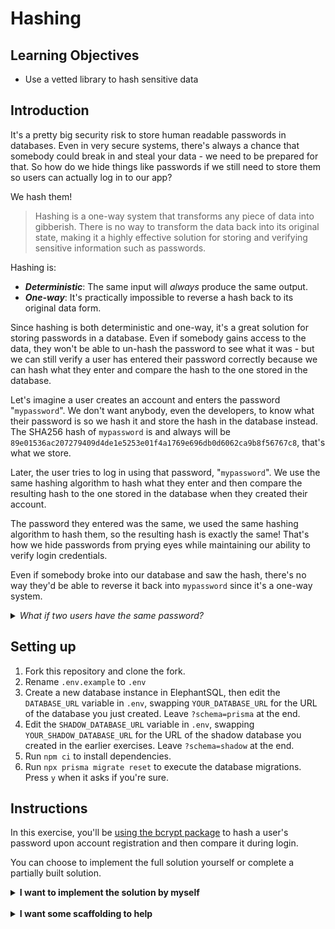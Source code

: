 # Hashing

## Learning Objectives

- Use a vetted library to hash sensitive data

## Introduction

It's a pretty big security risk to store human readable passwords in databases. Even in very secure systems, there's always a chance that somebody could break in and steal your data - we need to be prepared for that. So how do we hide things like passwords if we still need to store them so users can actually log in to our app?

We hash them!

> Hashing is a one-way system that transforms any piece of data into gibberish. There is no way to transform the data back into its original state, making it a highly effective solution for storing and verifying sensitive information such as passwords.

Hashing is:

- ***Deterministic***: The same input will *always* produce the same output.
- ***One-way***: It's practically impossible to reverse a hash back to its original data form.

Since hashing is both deterministic and one-way, it's a great solution for storing passwords in a database. Even if somebody gains access to the data, they won't be able to un-hash the password to see what it was - but we can still verify a user has entered their password correctly because we can hash what they enter and compare the hash to the one stored in the database.

Let's imagine a user creates an account and enters the password "`mypassword`". We don't want anybody, even the developers, to know what their password is so we hash it and store the hash in the database instead. The SHA256 hash of `mypassword` is and always will be `89e01536ac207279409d4de1e5253e01f4a1769e696db0d6062ca9b8f56767c8`, that's what we store.

Later, the user tries to log in using that password, "`mypassword`". We use the same hashing algorithm to hash what they enter and then compare the resulting hash to the one stored in the database when they created their account.

The password they entered was the same, we used the same hashing algorithm to hash them, so the resulting hash is exactly the same! That's how we hide passwords from prying eyes while maintaining our ability to verify login credentials.

Even if somebody broke into our database and saw the hash, there's no way they'd be able to reverse it back into `mypassword` since it's a one-way system.

<details>
<summary><em>What if two users have the same password?</em></summary>
<br>
If more than one user has the same password, we'll see the same hash in the database for both of them. This can be a security risk too! There's a solution to this: <em>salting</em>.
<br><br>
The idea of a salt is to add some extra randomness to the resulting hash to make sure that, even when two users have the same password, their hashes are completely different. We do this by adding some random characters to the beginning or end of the password before hashing it - <code>mypassword</code> might become <code>Jhds93nmypassword</code> before it gets hashed. There, <code>Jhds93n</code> is the <em>salt</em>.
<br><br>
The SHA256 hash of <code>Jhds93nmypassword</code> is, and always will be, <code>CB6A4A4B5595111BE4DFE0754A0F98D4E0463041CD1E4F6EF5752E67A202C30B</code>.
<br><br>
If another user decides to use <code>mypassword</code>, they would be given a different <em>salt</em>. For example, <code>8kf73Mfamypassword</code> which will result in a SHA256 hash of <code>7B36DB719FEB0CF138860BB930B888A3DECE76390BF4F317FDDB6C54F350205C</code>.
<br><br>
Two different users using the same password, but their hashes are completely different! You can save the salt in your database to use later when the user tries to log in, its purpose is only to ensure completely unique hashes.
</details>

## Setting up

1. Fork this repository and clone the fork.
2. Rename `.env.example` to `.env`
3. Create a new database instance in ElephantSQL, then edit the `DATABASE_URL` variable in `.env`, swapping `YOUR_DATABASE_URL` for the URL of the database you just created. Leave `?schema=prisma` at the end.
4. Edit the `SHADOW_DATABASE_URL` variable in `.env`, swapping `YOUR_SHADOW_DATABASE_URL` for the URL of the shadow database you created in the earlier exercises. Leave `?schema=shadow` at the end.
5. Run `npm ci` to install dependencies.
6. Run `npx prisma migrate reset` to execute the database migrations. Press `y` when it asks if you're sure.

## Instructions

In this exercise, you'll be [using the bcrypt package](https://www.npmjs.com/package/bcrypt) to hash a user's password upon account registration and then compare it during login.

You can choose to implement the full solution yourself or complete a partially built solution.

<details>
<summary><strong>I want to implement the solution by myself</strong></summary>
<ul>
<li>Checkout the <code>freedom</code> branch ( <code>git checkout freedom</code> )</li>
<li>Run the app with <code>npm start</code>.</li>
<li>Work through each file in the <code>requirements</code> directory in numerical order.</li>
</ul>
</details>
<br>
<details>
<summary><strong>I want some scaffolding to help</strong></summary>
<ul>
<li>Run the app with <code>npm start</code>.</li>
<li>Work through each file in the <code>requirements</code> directory in numerical order.</li>
</ul>
</details>
